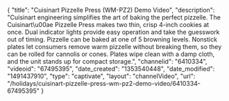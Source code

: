 {
    "title": "Cuisinart Pizzelle Press (WM-PZ2) Demo Video",
    "description": "Cuisinart engineering simplifies the art of baking the perfect pizzelle. The Cuisinart\u00ae Pizzelle Press makes two thin, crisp 4-inch cookies at once. Dual indicator lights provide easy operation and take the guesswork out of timing. Pizzelle can be baked at one of 5 browning levels. Nonstick plates let consumers remove warm pizzelle without breaking them, so they can be rolled for cannolis or cones. Plates wipe clean with a damp cloth, and the unit stands up for compact storage.",
    "channelid": "6410334",
    "videoid": "67495395",
    "date_created": "1353540448",
    "date_modified": "1491437910",
    "type": "captivate",
    "layout": "channelVideo",
    "url": "\/holidays\/cuisinart-pizzelle-press-wm-pz2-demo-video\/6410334-67495395"
}
